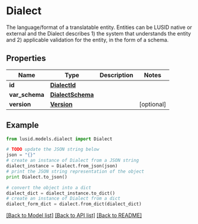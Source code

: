 # Dialect

The language/format of a translatable entity. Entities can be LUSID native or external and the Dialect describes  1) the system that understands the entity and  2) applicable validation for the entity, in the form of a schema.

## Properties
Name | Type | Description | Notes
------------ | ------------- | ------------- | -------------
**id** | [**DialectId**](DialectId.md) |  | 
**var_schema** | [**DialectSchema**](DialectSchema.md) |  | 
**version** | [**Version**](Version.md) |  | [optional] 

## Example

```python
from lusid.models.dialect import Dialect

# TODO update the JSON string below
json = "{}"
# create an instance of Dialect from a JSON string
dialect_instance = Dialect.from_json(json)
# print the JSON string representation of the object
print Dialect.to_json()

# convert the object into a dict
dialect_dict = dialect_instance.to_dict()
# create an instance of Dialect from a dict
dialect_form_dict = dialect.from_dict(dialect_dict)
```
[[Back to Model list]](../README.md#documentation-for-models) [[Back to API list]](../README.md#documentation-for-api-endpoints) [[Back to README]](../README.md)


